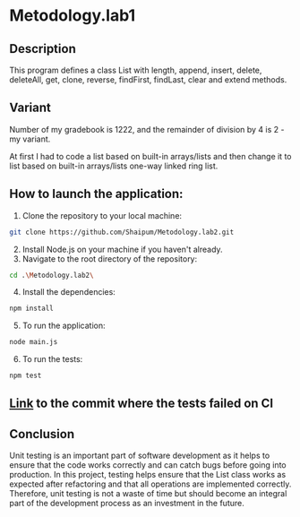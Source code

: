 # Metodology.lab1
## Description
This program defines a class List with length, append, insert, delete, deleteAll, get, clone, reverse, findFirst, findLast, clear and extend methods.
## Variant
Number of my gradebook is 1222, and the remainder of division by 4 is 2 - my variant.

At first I had to code a list based on built-in arrays/lists and then change it to list based on built-in arrays/lists one-way linked ring list.
## How to launch the application:
1. Clone the repository to your local machine:
```bash
git clone https://github.com/Shaipum/Metodology.lab2.git
```
2. Install Node.js on your machine if you haven't already.
3. Navigate to the root directory of the repository:
```bash
cd .\Metodology.lab2\
```
4. Install the dependencies:
```bash
npm install
```
5. To run the application:
```bash
node main.js
```
6. To run the tests:
```bash
npm test
```

## [Link](https://github.com/Shaipum/Metodology.lab2/commit/4c699cc02e94901c1cdf6ea42cfd9be4e7870b0b) to the commit where the tests failed on CI
## Conclusion
Unit testing is an important part of software development as it helps to ensure that the code works correctly and can catch bugs before going into production. In this project, testing helps ensure that the List class works as expected after refactoring and that all operations are implemented correctly. Therefore, unit testing is not a waste of time but should become an integral part of the development process as an investment in the future.